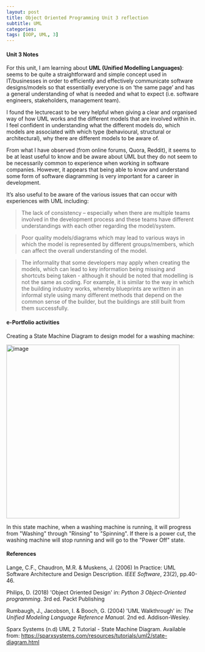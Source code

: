 ```yaml
---
layout: post
title: Object Oriented Programming Unit 3 reflection
subtitle: UML
categories: 
tags: [OOP, UML, 3]
---
```

#### Unit 3 Notes
For this unit, I am learning about **UML (Unified Modelling Languages)**: seems to be quite a straightforward and simple concept used in IT/businesses in order to efficiently and effectively communicate software designs/models so that essentially everyone is on ‘the same page’ and has a general understanding of what is needed and what to expect (i.e. software engineers, stakeholders, management team).

I found the lecturecast to be very helpful when giving a clear and organised way of how UML works and the different models that are involved within in. I feel confident in understanding what the different models do, which models are associated with which type (behavioural, structural or architectural), why there are different models to be aware of.

From what I have observed (from online forums, Quora, Reddit), it seems to be at least useful to know and be aware about UML but they do not seem to be necessarily common to experience when working in software companies. However, it appears that being able to know and understand some form of software diagramming is very important for a career in development.

It’s also useful to be aware of the various issues that can occur with experiences with UML including:

> The lack of consistency – especially when there are multiple teams involved in the development process and these teams have different understandings with each other regarding the model/system.

> Poor quality models/diagrams which may lead to various ways in which the model is represented by different groups/members, which can affect the overall understanding of the model.

> The informality that some developers may apply when creating the models, which can lead to key information being missing and shortcuts being taken - although it should be noted that modelling is not the same as coding. For example, it is similar to the way in which the building industry works, whereby blueprints are written in an informal style using many different methods that depend on the common sense of the builder, but the buildings are still built from them successfully.


#### e-Portfolio activities
Creating a State Machine Diagram to design model for a washing machine:

<img width="454" alt="image" src="https://github.com/fnugent24/fnugent24.github.io/assets/119634822/db458641-587a-4e3e-b61c-377f33bd3ca4">


In this state machine, when a washing machine is running, it will progress from "Washing" through "Rinsing" to "Spinning". If there is a power cut, the washing machine will stop running and will go to the "Power Off" state.



#### References
Lange, C.F., Chaudron, M.R. & Muskens, J. (2006) In Practice: UML Software Architecture and Design Description. *IEEE Software*, 23(2), pp.40-46.

Philips, D. (2018) 'Object Oriented Design' in: *Python 3 Object-Oriented programming*. 3rd ed. Packt Publishing

Rumbaugh, J., Jacobson, I. & Booch, G. (2004) 'UML Walkthrough' in: *The Unified Modeling Language Reference Manual*. 2nd ed. Addison-Wesley.

Sparx Systems (n.d) UML 2 Tutorial - State Machine Diagram. Available from: https://sparxsystems.com/resources/tutorials/uml2/state-diagram.html
